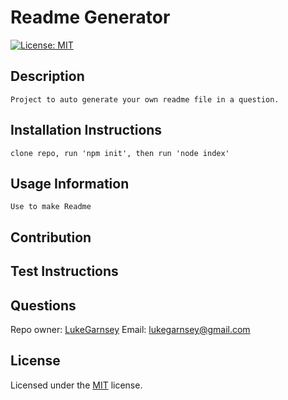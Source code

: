 # Readme Generator
[![License: MIT](https://img.shields.io/badge/License-MIT-yellow.svg)](https://opensource.org/licenses/MIT)
## Description  
    Project to auto generate your own readme file in a question.  
## Installation Instructions  
    clone repo, run 'npm init', then run 'node index'  
## Usage Information  
    Use to make Readme
## Contribution
    
## Test Instructions
    

## Questions
Repo owner: [LukeGarnsey](https://github.com/LukeGarnsey)
Email: lukegarnsey@gmail.com
    
## License
Licensed under the [MIT](((https://opensource.org/licenses/MIT))) license.
